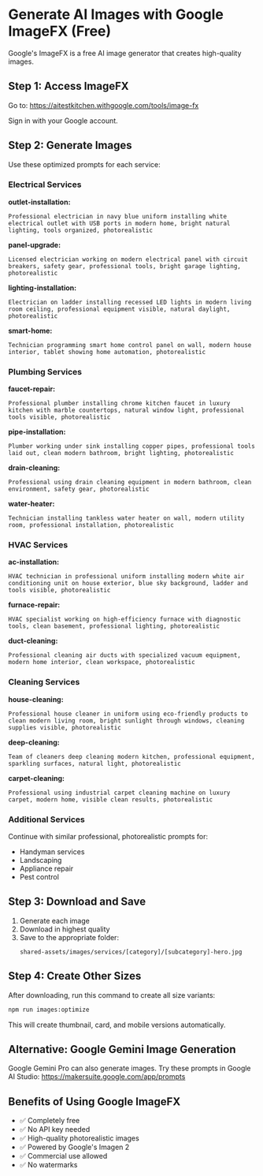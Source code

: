# Generate AI Images with Google ImageFX (Free)

Google's ImageFX is a free AI image generator that creates high-quality images.

## Step 1: Access ImageFX

Go to: https://aitestkitchen.withgoogle.com/tools/image-fx

Sign in with your Google account.

## Step 2: Generate Images

Use these optimized prompts for each service:

### Electrical Services

**outlet-installation:**
```
Professional electrician in navy blue uniform installing white electrical outlet with USB ports in modern home, bright natural lighting, tools organized, photorealistic
```

**panel-upgrade:**
```
Licensed electrician working on modern electrical panel with circuit breakers, safety gear, professional tools, bright garage lighting, photorealistic
```

**lighting-installation:**
```
Electrician on ladder installing recessed LED lights in modern living room ceiling, professional equipment visible, natural daylight, photorealistic
```

**smart-home:**
```
Technician programming smart home control panel on wall, modern house interior, tablet showing home automation, photorealistic
```

### Plumbing Services

**faucet-repair:**
```
Professional plumber installing chrome kitchen faucet in luxury kitchen with marble countertops, natural window light, professional tools visible, photorealistic
```

**pipe-installation:**
```
Plumber working under sink installing copper pipes, professional tools laid out, clean modern bathroom, bright lighting, photorealistic
```

**drain-cleaning:**
```
Professional using drain cleaning equipment in modern bathroom, clean environment, safety gear, photorealistic
```

**water-heater:**
```
Technician installing tankless water heater on wall, modern utility room, professional installation, photorealistic
```

### HVAC Services

**ac-installation:**
```
HVAC technician in professional uniform installing modern white air conditioning unit on house exterior, blue sky background, ladder and tools visible, photorealistic
```

**furnace-repair:**
```
HVAC specialist working on high-efficiency furnace with diagnostic tools, clean basement, professional lighting, photorealistic
```

**duct-cleaning:**
```
Professional cleaning air ducts with specialized vacuum equipment, modern home interior, clean workspace, photorealistic
```

### Cleaning Services

**house-cleaning:**
```
Professional house cleaner in uniform using eco-friendly products to clean modern living room, bright sunlight through windows, cleaning supplies visible, photorealistic
```

**deep-cleaning:**
```
Team of cleaners deep cleaning modern kitchen, professional equipment, sparkling surfaces, natural light, photorealistic
```

**carpet-cleaning:**
```
Professional using industrial carpet cleaning machine on luxury carpet, modern home, visible clean results, photorealistic
```

### Additional Services

Continue with similar professional, photorealistic prompts for:
- Handyman services
- Landscaping
- Appliance repair
- Pest control

## Step 3: Download and Save

1. Generate each image
2. Download in highest quality
3. Save to the appropriate folder:
   ```
   shared-assets/images/services/[category]/[subcategory]-hero.jpg
   ```

## Step 4: Create Other Sizes

After downloading, run this command to create all size variants:
```bash
npm run images:optimize
```

This will create thumbnail, card, and mobile versions automatically.

## Alternative: Google Gemini Image Generation

Google Gemini Pro can also generate images. Try these prompts in Google AI Studio:
https://makersuite.google.com/app/prompts

## Benefits of Using Google ImageFX

- ✅ Completely free
- ✅ No API key needed
- ✅ High-quality photorealistic images
- ✅ Powered by Google's Imagen 2
- ✅ Commercial use allowed
- ✅ No watermarks